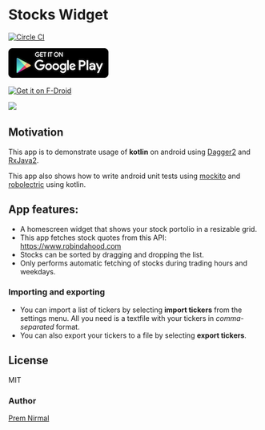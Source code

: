 # Stocks Widget
[![Circle CI](https://circleci.com/gh/premnirmal/StockTicker.svg?style=svg)](https://circleci.com/gh/premnirmal/StockTicker)

[![Google play link](graphics/google-play-badge.png)](https://play.google.com/store/apps/details?id=com.github.premnirmal.tickerwidget)

[<img src="https://i.imgur.com/u6kj7yf.png"
      alt="Get it on F-Droid"
      height="80">](https://f-droid.org/app/com.github.premnirmal.tickerwidget)

![](https://lh3.googleusercontent.com/R9khJ5kNzXHUjO4BxNw1cNKTx62grZ7FtLRT_F2H0BhC99iuMWDxvuGTYvyydtqE3w=h400-rw)

## Motivation

This app is to demonstrate usage of **kotlin** on android using [Dagger2](https://github.com/google/dagger) and [RxJava2](https://github.com/ReactiveX/RxJava).

This app also shows how to write android unit tests using [mockito](https://github.com/mockito/mockito) and [robolectric](https://github.com/robolectric/robolectric) using kotlin.

## App features:

- A homescreen widget that shows your stock portolio in a resizable grid.
- This app fetches stock quotes from this API: https://www.robindahood.com
- Stocks can be sorted by dragging and dropping the list.
- Only performs automatic fetching of stocks during trading hours and weekdays.

### Importing and exporting
- You can import a list of tickers by selecting **import tickers** from the settings menu. All you need is a textfile with your tickers in *comma-separated* format.
- You can also export your tickers to a file by selecting **export tickers**.

## License

MIT

### Author
[Prem Nirmal](http://premnirmal.me/)

